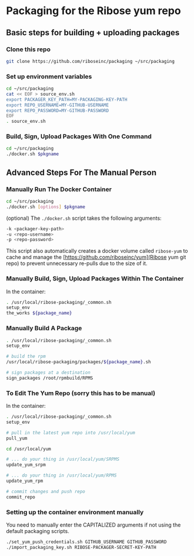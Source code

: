 # Packaging for the Ribose yum repo

## Basic steps for building + uploading packages

### Clone this repo

```sh
git clone https://github.com/riboseinc/packaging ~/src/packaging
```

### Set up environment variables

```sh
cd ~/src/packaging
cat << EOF > source_env.sh
export PACKAGER_KEY_PATH=MY-PACKAGING-KEY-PATH
export REPO_USERNAME=MY-GITHUB-USERNAME
export REPO_PASSWORD=MY-GITHUB-PASSWORD
EOF
. source_env.sh
```

### Build, Sign, Upload Packages With One Command

``` sh
cd ~/src/packaging
./docker.sh $pkgname
```



## Advanced Steps For The Manual Person

### Manually Run The Docker Container

``` sh
cd ~/src/packaging
./docker.sh [options] $pkgname
```

(optional) The `./docker.sh` script takes the following arguments:

``` sh
-k <packager-key-path>
-u <repo-username>
-p <repo-password>
```

This script also automatically creates a docker volume called `ribose-yum`
to cache and manage the [https://github.com/riboseinc/yum](Ribose yum
git repo) to prevent unnecessary re-pulls due to the size of it.


### Manually Build, Sign, Upload Packages Within The Container

In the container:
``` sh
. /usr/local/ribose-packaging/_common.sh
setup_env
the_works ${package_name}
```

### Manually Build A Package

```sh
. /usr/local/ribose-packaging/_common.sh
setup_env

# build the rpm
/usr/local/ribose-packaging/packages/${package_name}.sh

# sign packages at a destination
sign_packages /root/rpmbuild/RPMS

```

### To Edit The Yum Repo (sorry this has to be manual)

In the container:
``` sh
. /usr/local/ribose-packaging/_common.sh
setup_env

# pull in the latest yum repo into /usr/local/yum
pull_yum

cd /usr/local/yum

# ... do your thing in /usr/local/yum/SRPMS
update_yum_srpm

# ... do your thing in /usr/local/yum/RPMS
update_yum_rpm

# commit changes and push repo
commit_repo
```

### Setting up the container environment manually

You need to manually enter the CAPITALIZED arguments if not using the
default packaging scripts.

``` sh
./set_yum_push_credentials.sh GITHUB_USERNAME GITHUB_PASSWORD
./import_packaging_key.sh RIBOSE-PACKAGER-SECRET-KEY-PATH
```

